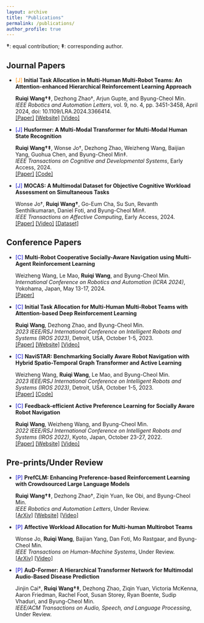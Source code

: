 ```yaml
---
layout: archive
title: "Publications"
permalink: /publications/
author_profile: true
---
```


**†**: equal contribution; **‡**: corresponding author.  

## Journal Papers

<ul>
  <li><span style="color: DarkOrange;">[J]</span> <strong>Initial Task Allocation in Multi-Human Multi-Robot Teams: An Attention-enhanced Hierarchical Reinforcement Learning Approach</strong>  
    
  <strong>Ruiqi Wang†‡</strong>, Dezhong Zhao†, Arjun Gupte, and Byung-Cheol Min.  
  <em>IEEE Robotics and Automation Letters</em>, vol. 9, no. 4, pp. 3451-3458, April 2024, doi: 10.1109/LRA.2024.3366414.  
  <a href="https://ieeexplore.ieee.org/abstract/document/10436714" target="_blank">[Paper]</a> <a href="https://sites.google.com/view/ita-aehrl" target="_blank">[Website]</a> <a href="https://www.youtube.com/watch?v=wMXLYCuktRk" target="_blank">[Video]</a>
  </li>
</ul>

<ul>
  <li><span style="color: MediumBlue;">[J]</span> <strong>Husformer: A Multi-Modal Transformer for Multi-Modal Human State Recognition</strong>  
    
  <strong>Ruiqi Wang†‡</strong>, Wonse Jo†, Dezhong Zhao, Weizheng Wang, Baijian Yang, Guohua Chen, and Byung-Cheol Min‡.  
  <em>IEEE Transactions on Cognitive and Developmental Systems</em>, Early Access, 2024.  
  <a href="https://ieeexplore.ieee.org/document/10413204" target="_blank">[Paper]</a> <a href="https://github.com/SMARTlab-Purdue/Husformer" target="_blank">[Code]</a>
  </li>
</ul>

<ul>
  <li><span style="color: MediumBlue;">[J]</span> <strong>MOCAS: A Multimodal Dataset for Objective Cognitive Workload Assessment on Simultaneous Tasks</strong>  
    
  Wonse Jo†, <strong>Ruiqi Wang†</strong>, Go-Eum Cha, Su Sun, Revanth Senthilkumaran, Daniel Foti, and Byung-Cheol Min‡.  
  <em>IEEE Transactions on Affective Computing</em>, Early Access, 2024.  
  <a href="https://arxiv.org/pdf/2210.03065" target="_blank">[Paper]</a> <a href="https://www.youtube.com/watch?v=BxVVj7R9b70&feature=youtu.be" target="_blank">[Video]</a> <a href="https://zenodo.org/records/10396672" target="_blank">[Dataset]</a>
  </li>
</ul>

## Conference Papers

<ul>
  <li><span style="color: MediumBlue;">[C]</span> <strong>Multi-Robot Cooperative Socially-Aware Navigation using Multi-Agent Reinforcement Learning</strong>  
    
  Weizheng Wang, Le Mao, <strong>Ruiqi Wang</strong>, and Byung-Cheol Min.  
  <em>International Conference on Robotics and Automation (ICRA 2024)</em>, Yokohama, Japan, May 13-17, 2024.  
  <a href="https://arxiv.org/abs/2309.15234" target="_blank">[Paper]</a>
  </li>
</ul>

<ul>
  <li><span style="color: MediumBlue;">[C]</span> <strong>Initial Task Allocation for Multi-Human Multi-Robot Teams with Attention-based Deep Reinforcement Learning</strong>  
    
  <strong>Ruiqi Wang</strong>, Dezhong Zhao, and Byung-Cheol Min.  
  <em>2023 IEEE/RSJ International Conference on Intelligent Robots and Systems (IROS 2023)</em>, Detroit, USA, October 1-5, 2023.  
  <a href="https://arxiv.org/pdf/2303.02486" target="_blank">[Paper]</a> <a href="https://sites.google.com/view/ITA-AtRL" target="_blank">[Website]</a> <a href="https://www.youtube.com/watch?v=P_3nURWuSnk" target="_blank">[Video]</a>
  </li>
</ul>

<ul>
  <li><span style="color: MediumBlue;">[C]</span> <strong>NaviSTAR: Benchmarking Socially Aware Robot Navigation with Hybrid Spatio-Temporal Graph Transformer and Active Learning</strong>  
    
  Weizheng Wang, <strong>Ruiqi Wang</strong>, Le Mao, and Byung-Cheol Min.  
  <em>2023 IEEE/RSJ International Conference on Intelligent Robots and Systems (IROS 2023)</em>, Detroit, USA, October 1-5, 2023.  
  <a href="https://arxiv.org/pdf/2304.05979" target="_blank">[Paper]</a> <a href="https://github.com/SMARTlab-Purdue/SAN-NaviSTAR" target="_blank">[Code]</a>
  </li>
</ul>

<ul>
  <li><span style="color: MediumBlue;">[C]</span> <strong>Feedback-efficient Active Preference Learning for Socially Aware Robot Navigation</strong>  
    
  <strong>Ruiqi Wang</strong>, Weizheng Wang, and Byung-Cheol Min.  
  <em>2022 IEEE/RSJ International Conference on Intelligent Robots and Systems (IROS 2022)</em>, Kyoto, Japan, October 23-27, 2022.  
  <a href="https://arxiv.org/abs/2109.02823" target="_blank">[Paper]</a> <a href="https://sites.google.com/view/san-fapl" target="_blank">[Website]</a> <a href="https://www.youtube.com/watch?v=ZVb5ZEzDKhM&feature=youtu.be" target="_blank">[Video]</a>
  </li>
</ul>

## Pre-prints/Under Review

<ul>
  <li><span style="color: MediumBlue;">[P]</span> <strong>PrefCLM: Enhancing Preference-based Reinforcement Learning with Crowdsourced Large Language Models</strong>  
    
  <strong>Ruiqi Wang†‡</strong>, Dezhong Zhao†, Ziqin Yuan, Ike Obi, and Byung-Cheol Min.  
  <em>IEEE Robotics and Automation Letters</em>, Under Review.  
  <a href="https://arxiv.org/abs/2407.08213" target="_blank">[ArXiv]</a> <a href="https://prefclm.github.io/" target="_blank">[Website]</a> <a href="https://www.youtube.com/watch?v=0vyekC2fqrY" target="_blank">[Video]</a>
  </li>
</ul>

<ul>
  <li><span style="color: MediumBlue;">[P]</span> <strong>Affective Workload Allocation for Multi-human Multirobot Teams</strong>  
    
  Wonse Jo, <strong>Ruiqi Wang</strong>, Baijian Yang, Dan Foti, Mo Rastgaar, and Byung-Cheol Min.  
  <em>IEEE Transactions on Human-Machine Systems</em>, Under Review.  
  <a href="https://arxiv.org/pdf/2303.10465" target="_blank">[ArXiv]</a> <a href="https://www.youtube.com/watch?v=qrmAQqfdLZk" target="_blank">[Video]</a>
  </li>
</ul>

<ul>
  <li><span style="color: MediumBlue;">[P]</span> <strong>AuD-Former: A Hierarchical Transformer Network for Multimodal Audio-Based Disease Prediction</strong>  
    
  Jinjin Cai†, <strong>Ruiqi Wang†‡</strong>, Dezhong Zhao, Ziqin Yuan, Victoria McKenna, Aaron Friedman, Rachel Foot, Susan Storey, Ryan Boente, Sudip Vhaduri, and Byung-Cheol Min.  
  <em>IEEE/ACM Transactions on Audio, Speech, and Language Processing</em>, Under Review.
  </li>
</ul>







